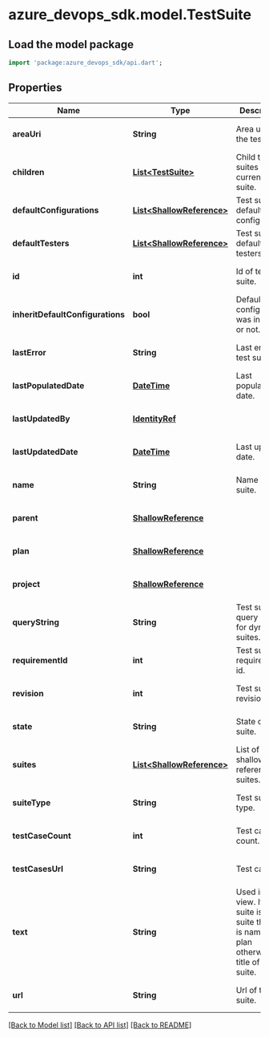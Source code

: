 # azure_devops_sdk.model.TestSuite

## Load the model package
```dart
import 'package:azure_devops_sdk/api.dart';
```

## Properties
Name | Type | Description | Notes
------------ | ------------- | ------------- | -------------
**areaUri** | **String** | Area uri of the test suite. | [optional] [default to null]
**children** | [**List&lt;TestSuite&gt;**](TestSuite.md) | Child test suites of current test suite. | [optional] [default to []]
**defaultConfigurations** | [**List&lt;ShallowReference&gt;**](ShallowReference.md) | Test suite default configuration. | [optional] [default to []]
**defaultTesters** | [**List&lt;ShallowReference&gt;**](ShallowReference.md) | Test suite default testers. | [optional] [default to []]
**id** | **int** | Id of test suite. | [optional] [default to null]
**inheritDefaultConfigurations** | **bool** | Default configuration was inherited or not. | [optional] [default to null]
**lastError** | **String** | Last error for test suite. | [optional] [default to null]
**lastPopulatedDate** | [**DateTime**](DateTime.md) | Last populated date. | [optional] [default to null]
**lastUpdatedBy** | [**IdentityRef**](IdentityRef.md) |  | [optional] [default to null]
**lastUpdatedDate** | [**DateTime**](DateTime.md) | Last update date. | [optional] [default to null]
**name** | **String** | Name of test suite. | [optional] [default to null]
**parent** | [**ShallowReference**](ShallowReference.md) |  | [optional] [default to null]
**plan** | [**ShallowReference**](ShallowReference.md) |  | [optional] [default to null]
**project** | [**ShallowReference**](ShallowReference.md) |  | [optional] [default to null]
**queryString** | **String** | Test suite query string, for dynamic suites. | [optional] [default to null]
**requirementId** | **int** | Test suite requirement id. | [optional] [default to null]
**revision** | **int** | Test suite revision. | [optional] [default to null]
**state** | **String** | State of test suite. | [optional] [default to null]
**suites** | [**List&lt;ShallowReference&gt;**](ShallowReference.md) | List of shallow reference of suites. | [optional] [default to []]
**suiteType** | **String** | Test suite type. | [optional] [default to null]
**testCaseCount** | **int** | Test cases count. | [optional] [default to null]
**testCasesUrl** | **String** | Test case url. | [optional] [default to null]
**text** | **String** | Used in tree view. If test suite is root suite then, it is name of plan otherwise title of the suite. | [optional] [default to null]
**url** | **String** | Url of test suite. | [optional] [default to null]

[[Back to Model list]](../README.md#documentation-for-models) [[Back to API list]](../README.md#documentation-for-api-endpoints) [[Back to README]](../README.md)


